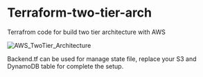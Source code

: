 # Terraform-two-tier-arch
Terrafrom code for build two tier architecture with AWS


![AWS_TwoTier_Architecture](https://github.com/gokul98raj/Terraform-two-tier-arch/assets/42057165/f8101573-74ea-4ede-a606-d380372758d1)

Backend.tf can be used for manage state file, replace your S3 and DynamoDB table for complete the setup.
